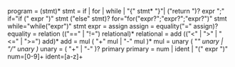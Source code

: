 program = (stmt)*
stmt = if | for | while | "{" stmt* "}"| ("return ")? expr ";"
if="if (" expr ")" stmt ("else" stmt)?
for="for("expr?";"expr?";"expr?")" stmt
while="while("expr")" stmt
expr = assign
assign = equality("=" assign)?
equality =  relation (("==" | "!=") relational)*
relational = add (("<" | ">" | "<=" | ">=") add)*
add = mul ( "+" mul | "-" mul )*
mul  = unary ( "*" unary | "/" unary )*
unary = ( "+" | "-" )? primary
primary = num | ident | "(" expr ")"
num=[0-9]+
ident=[a-z]+
